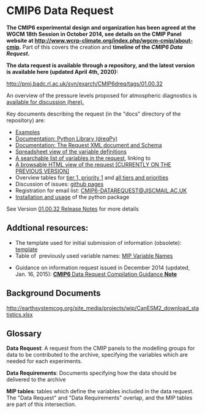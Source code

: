 <h1 class="title">CMIP6 Data Request</h1>

<div id="cog_post_body">
    <div id="cog_post_body">
        <p>
	<strong>The CMIP6 experimental design and organization has been agreed at the WGCM 18th Session in October 2014, see details on the CMIP Panel website at <a href="https://webmail.stfc.ac.uk/OWA/redir.aspx?C=9lhNUoSXn0eBNTubURC0xLPpcdlhB9IIAqQbCXOTbD_r9OzGFE5wPTkFzDfwWCPgc5kYBB3mXYw.&amp;URL=http%3a%2f%2fwww.wcrp-climate.org%2findex.php%2fwgcm-cmip%2fabout-cmip" target="_blank"> http://www.wcrp-climate.org/index.php/wgcm-cmip/about-cmip</a>.</strong> Part of this covers the creation and <strong>timeline of the <em>CMIP6 Data Request</em>.</strong></p>
<p>
	<strong>The data request is available through a repository, and the latest version is available here (updated April 4th, 2020</strong><strong>):</strong></p>
<p>
	<a href="http://proj.badc.rl.ac.uk/svn/exarch/CMIP6dreq/tags/01.00.32">http://proj.badc.rl.ac.uk/svn/exarch/CMIP6dreq/tags/01.00.32</a></p>
<p>
	An overview of the pressure levels proposed for atmospheric diagnostics is <a href="/Documents/CMIP6_pressure_levels.pdf">available for discussion (here).</a></p>
<p>
	Key documents describing the request (in the &quot;docs&quot; directory of the repository) are:</p>
<ul>
	<li>
		<a href="http://proj.badc.rl.ac.uk/svn/exarch/CMIP6dreq/trunk/dreqPy/docs/dreqExamples.pdf">Examples</a></li>
	<li>
		<a href="http://proj.badc.rl.ac.uk/svn/exarch/CMIP6dreq/tags/latest/dreqPy/docs/dreqPy.pdf">Documentation: Python Library (dreqPy)</a></li>
	<li>
		<a href="http://proj.badc.rl.ac.uk/svn/exarch/CMIP6dreq/tags/latest/dreqPy/docs/dreqML.pdf">Documentation: The Request XML document and Schema</a></li>
	<li>
		<a href="http://proj.badc.rl.ac.uk/svn/exarch/CMIP6dreq/tags/latest/dreqPy/docs/CMIP6_MIP_tables.xlsx">Spreadsheet view of the variable definitions</a></li>
	<li>
		<a href="http://clipc-services.ceda.ac.uk/dreq/mipVars.html">A searchable list of variables in the request</a>, linking to</li>
	<li>
		<a href="http://clipc-services.ceda.ac.uk/dreq/index.html">A browsable HTML view of the request [CURRENTLY ON THE PREVIOUS VERSION]</a></li>
	<li>
		Overview tables for <a href="http://clipc-services.ceda.ac.uk/dreq/tab01_1_1.html">tier 1, priority 1</a> and <a href="http://clipc-services.ceda.ac.uk/dreq/tab01_3_3.html">all tiers and priorities</a></li>
	<li>
		Discussion of issues: <a href="https://github.com/cmip6dr">github pages</a></li>
	<li>
		Registration for email list: <a href="https://www.jiscmail.ac.uk/cgi-bin/webadmin?SUBED1=CMIP6-DATAREQUEST">CMIP6-DATAREQUEST@JISCMAIL.AC.UK</a></li>
	<li>
		<a href="https://earthsystemcog.org/projects/wip/dreqPyInstall">Installation and usage</a> of the python package</li>
</ul>
<p>
	See Version <a href="https://earthsystemcog.org/projects/wip/drq_release_01_00_32">01.00.32 Release Notes</a> for more details</p>
<h2>
	Addtional resources:</h2>
<ul>
	<li>
		The template used for initial submission of information (obsolete):<a href="/Documents/CMIP6DataRequestCompilationTemplate_20141218.xls"> template</a></li>
	<li>
		Table of&nbsp; previously used variable names: <a href="/Documents/MIPVariableNames.xls">MIP Variable Names</a></li>
	<li>
		<p>
			Guidance on information request issued in December 2014 (updated, Jan. 16, 2015): <a href="/Documents/CMIP6DataRequestCompilationGuidanceNote_150116.pdf"><strong>CMIP6 </strong>Data Request Compilation Guidance <strong>Note</strong></a></p>
	</li>
</ul>
<h2>
	Background Documents</h2>
<p>
	<a href="/Documents/CanESM2_download_statistics.xlsx">http://earthsystemcog.org/site_media/projects/wip/CanESM2_download_statistics.xlsx</a></p>
<h2>
	Glossary</h2>
<p>
	<strong>Data Request</strong>: A request from the CMIP panels to the modelling groups for data to be contributed to the archive, specifying the variables which are needed for each experiments.</p>
<p>
	<strong>Data Requirements</strong>: Documents specifying how the data should be delivered to the archive</p>
<p>
	<strong>MIP tables</strong>: tables which define the variables included in the data request. The &quot;Data Request&quot; and &quot;Data Requirements&quot; overlap, and the MIP tables are part of this intersection.</p>
<p>
	&nbsp;</p>
</div> <!--// end div id=cog_post_body //-->
